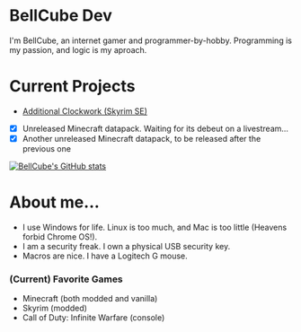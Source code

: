 # __BellCube Dev__
I'm BellCube, an internet gamer and programmer-by-hobby. Programming is my passion, and logic is my aproach.

# Current Projects
- [Additional Clockwork (Skyrim SE)](https://www.nexusmods.com/skyrimspecialedition/mods/47087)
- [X] Unreleased Minecraft datapack. Waiting for its debeut on a livestream...
- [X] Another unreleased Minecraft datapack, to be released after the previous one

[![BellCube's GitHub stats](https://github-readme-stats.vercel.app/api?username=BellCubeDev)](https://github.com/anuraghazra/github-readme-stats)


# About me...
* I use Windows for life. Linux is too much, and Mac is too little (Heavens forbid Chrome OS!).
* I am a security freak. I own a physical USB security key.
* Macros are nice. I have a Logitech G mouse.

### (Current) Favorite Games
* Minecraft (both modded and vanilla)
* Skyrim (modded)
* Call of Duty: Infinite Warfare (console)
